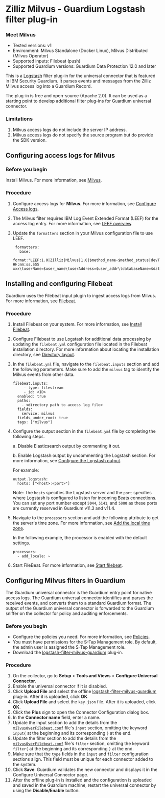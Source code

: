 # Zilliz Milvus - Guardium Logstash filter plug-in

### Meet Milvus

* Tested versions: v1
* Environment: Milvus Standalone (Docker Linux), Milvus Distributed (Milvus Operator)
* Supported inputs: Filebeat (push)
* Supported Guardium versions: Guardium Data Protection 12.0 and later

This is a [Logstash](https://github.com/elastic/logstash) filter plug-in for the universal connector that is featured in IBM Security Guardium. It parses events and messages from the Zilliz Milvus access log into a Guardium Record.

The plug-in is free and open-source (Apache 2.0). It can be used as a starting point to develop additional filter plug-ins for Guardium universal connector.

### Limitations

1. Milvus access logs do not include the server IP address.
2. Milvus access logs do not specify the source program but do provide the SDK version.

## Configuring access logs for Milvus

### Before you begin

Install Milvus. For more information, see [Milvus](https://milvus.io/docs).

### Procedure

1. Configure access logs for **Milvus**. For more information, see [Configure Access logs](https://milvus.io/docs/configure_access_logs.md).
2. The Milvus filter requires IBM Log Event Extended Format (LEEF) for the access log entry. For more information, see [LEEF overview](https://www.ibm.com/docs/en/dsm?topic=leef-overview).
3. Update the ``formatters`` section in your Milvus configuration file to use LEEF.
   
   ```
    formatters:
      base:
        format:"LEEF:1.0|Zilliz|Milvus|1.0|$method_name-$method_status|devTime=$time_now\tdevTimeFormat=yyyy/MM/dd HH:mm:ss.SSS xxx\tuserName=$user_name\tuserAddress=$user_addr\tdatabaseName=$database_name\tcollectionName=$collection_name\tpartitionName=$partition_name\tqueryExpression=$method_expr\terrorCode=$error_code\terrorMessage=$error_msg\ttraceId=$trace_Id\tresponseSize=$response_size\ttimeCost=$time_cost\ttimeStart=$time_start\ttimeEnd=$time_end\tsdkVersion=$sdk_version\tmethodName=$method_name\tmethodStatus=$method_status"
   ```

## Installing and configuring Filebeat

Guardium uses the Filebeat input plugin to ingest access logs from Milvus. For more information, see [Filebeat](https://www.elastic.co/docs/reference/beats/filebeat).


### Procedure
1. Install Filebeat on your system. For more information, see [Install Filebeat](https://www.elastic.co/guide/en/beats/filebeat/current/filebeat-installation-configuration.html#installation).
2. Configure Filebeat to use Logstash for additional data processing by updating the ``filebeat.yml`` configuration file located in the Filebeat installation directory. For more information about locating the installation directory, see [Directory layout](https://www.elastic.co/guide/en/beats/filebeat/current/directory-layout.html).
3. In the `filebeat.yml` file, navigate to the `filebeat.inputs` section and add the following parameters. Make sure to add the ``milvus`` tag to identify the Milvus events from other data.
   ```
   filebeat.inputs:
        - type: filestream   
        - id: <ID>
     enabled: true
     paths:
       - <directory path to access log file>
     fields:
       service: milvus
     fields_under_root: true
     tags: ["milvus"]
   ```
  
4. Configure the output section in the ``filebeat.yml`` file by completing the following steps.

   a. Disable Elasticsearch output by commenting it out.
   
   b. Enable Logstash output by uncommenting the Logstash section. For more information, see [Configure the Logstash output](https://www.elastic.co/guide/en/beats/filebeat/current/logstash-output.html#logstash-output).
   
   For example:
   
   ```
   output.logstash:
     hosts: ["<host>:<port>"]
   ```

   Note: The ``hosts`` specifies the Logstash server and the ``port`` specifies where Logstash is configured to listen for incoming Beats connections. You can set any port number except ``5044``, ``5141``, and ``5000`` as these ports are currently reserved in Guardium v11.3 and v11.4.

5. Navigate to the ``processors`` section and add the following attribute to get the server's time zone. For more information, see [Add the local time zone](https://www.elastic.co/guide/en/beats/filebeat/current/add-locale.html).

   In the following example, the processor is enabled with the default settings.
   ```
   processors:
     - add_locale: ~
   ```
 
6. Start FileBeat. For more information, see [Start filebeat](https://www.elastic.co/guide/en/beats/filebeat/current/filebeat-installation-configuration.html#start).

## Configuring Milvus filters in Guardium

The Guardium universal connector is the Guardium entry point for native access logs. The Guardium universal connector identifies and parses the received events, and converts them to a standard Guardium format. The output of the Guardium universal connector is forwarded to the Guardium sniffer on the collector for policy and auditing enforcements.

### Before you begin
* Configure the policies you need. For more information, see [Policies](/docs/#policies).
* You must have permissions for the S-Tap Management role. By default, the admin user is assigned the S-Tap Management role.
* Download the [logstash-filter-milvus-guardium](logstash-filter-milvus-guardium/MilvusOverFilebeatPackage-1.0.zip) plug-in.

### Procedure
1. On the collector, go to **Setup** > **Tools and Views** > **Configure Universal Connector**.
2. Enable the universal connector if it is disabled.
3. Click **Upload File** and select the offline [logstash-filter-milvus-guardium](logstash-filter-milvus-guardium/MilvusOverFilebeatPackage-1.0.zip) plug-in. After it is uploaded, click **OK**.
4. Click **Upload File** and select the ``key.json`` file. After it is uploaded, click **OK**.
5. Click the **Plus** sign to open the Connector Configuration dialog box.
6. In the **Connector name** field, enter a name.
7. Update the input section to add the details from the [``milvusOverFilebeat.conf``](logstash-filter-milvus-guardium/milvusOverFilebeat.conf) file's ``input`` section, omitting the keyword ``input{`` at the beginning and its corresponding ``}`` at the end.
8. Update the filter section to add the details from the [``milvusOverFilebeat.conf``](logstash-filter-milvus-guardium/milvusOverFilebeat.conf) file's ``filter`` section, omitting the keyword ``filter{`` at the beginning and its corresponding ``}`` at the end.
9. Make sure that the ``type`` fields in the ``input`` and ``filter`` configuration sections align. This field must be unique for each connector added to the system.
10. Click **Save**. Guardium validates the new connector and displays it in the Configure Universal Connector page.
11. After the offline plug-in is installed and the configuration is uploaded and saved in the Guardium machine, restart the universal connector by using the **Disable/Enable** button.
